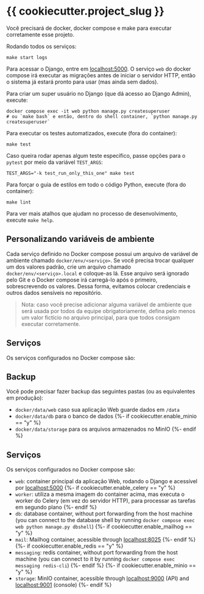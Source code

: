# {{ cookiecutter.project_slug }}

Você precisará de docker, docker compose e make para executar corretamente esse projeto.

Rodando todos os serviços:

```shell
make start logs
```

Para acessar o Django, entre em [localhost:5000](http://localhost:5000). O serviço `web` do docker compose irá executar
as migrações antes de iniciar o servidor HTTP, então o sistema já estará pronto para usar (mas ainda sem dados).

Para criar um super usuário no Django (que dá acesso ao Django Admin), execute:

```shell
docker compose exec -it web python manage.py createsuperuser
# ou `make bash` e então, dentro do shell container, `python manage.py createsuperuser`
```

Para executar os testes automatizados, execute (fora do container):

```shell
make test
```

Caso queira rodar apenas algum teste específico, passe opções para o `pytest` por meio da variável `TEST_ARGS`:
```shell
TEST_ARGS="-k test_run_only_this_one" make test
```

Para forçar o guia de estilos em todo o código Python, execute (fora do container):

```shell
make lint
```

Para ver mais atalhos que ajudam no processo de desenvolvimento, execute `make help`.


## Personalizando variáveis de ambiente

Cada serviço definido no Docker compose possui um arquivo de variável de ambiente chamado `docker/env/<serviço>`. Se
você precisa trocar qualquer um dos valores padrão, crie um arquivo chamado `docker/env/<serviço>.local` e coloque-as
lá. Esse arquivo será ignorado pelo Git e o Docker compose irá carregá-lo após o primeiro, sobrescrevendo os valores.
Dessa forma, evitamos colocar credenciais e outros dados sensíveis no repositório.

> Nota: caso você precise adicionar alguma variável de ambiente que será usada por todos da equipe obrigatoriamente,
> defina pelo menos um valor fictício no arquivo principal, para que todos consigam executar corretamente.


## Serviços

Os serviços configurados no Docker compose são:



## Backup

Você pode precisar fazer backup das seguintes pastas (ou as equivalentes em produção):
- `docker/data/web` caso sua aplicação Web guarde dados em `/data`
- `docker/data/db` para o banco de dados
{%- if cookiecutter.enable_minio == "y" %}
- `docker/data/storage` para os arquivos armazenados no MinIO
{%- endif %}


## Serviços

Os serviços configurados no Docker compose são:

- `web`: container principal da aplicação Web, rodando o Django e acessível por
  [localhost:5000](http://localhost:5000/)
{%- if cookiecutter.enable_celery == "y" %}
- `worker`: utiliza a mesma imagem do container acima, mas executa o worker do Celery (em vez do servidor HTTP), para
  processar as tarefas em segundo plano
{%- endif %}
- `db`: database container, without port forwarding from the host machine (you can connect to the database shell by
  running `docker compose exec web python manage.py dbshell`)
{%- if cookiecutter.enable_mailhog == "y" %}
- `mail`: Mailhog container, acessible through [localhost:8025](http://localhost:8025)
{%- endif %}
{%- if cookiecutter.enable_redis == "y" %}
- `messaging`: redis container, without port forwarding from the host machine (you can connect to it by running
  `docker compose exec messaging redis-cli`)
{%- endif %}
{%- if cookiecutter.enable_minio == "y" %}
- `storage`: MinIO container, acessible through [localhost:9000](http://localhost:9000/) (API) and
  [localhost:9001](http://localhost:9001/) (console)
{%- endif %}
